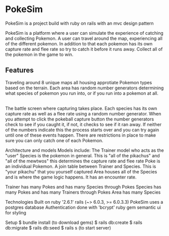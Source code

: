 # PokeSim

PokeSim is a project build with ruby on rails with an mvc design pattern

PokeSim is a platform where a user can simulate the experience of catching and collecting Pokemon. A user can travel around the map, experiencing all of the different pokemon. In addition to that each pokemon has its own capture rate and flee rate so try to catch it before it runs away. Collect all of the pokemon in the game to win.

## Features

Traveling around 8 unique maps all housing approtiate Pokemon types based on the terrain. Each area has random number generators determining what species of pokemon you run into, or if you run into a pokemon at all. <br/>
<br/>


The battle screen where capturing takes place. Each species has its own capture rate as well as a flee rate using a random number generator. When you attempt to click the pokeball capture button the number generators check to see if you caught it, if not, it checks to see if it ran away. If neither of the numbers indicate this the process starts over and you can try again until one of these events happen. There are restrictions in place to make sure you can only catch one of each Pokemon.



Architecture and models
Models include:
The Trainer model who acts as the "user"
Species is the pokemon in general. This is "all of the pikachus" and "all of the mewtwos" this determines the capture rate and flee rate
Poke is an individual Pokemon. A join table between Trainer and Species. This is "your pikachu" that you yourself captured
Area houses all of the Species and is where the game logic happens. It has an encounter rate.

Trainer has many Pokes and has many Species through Pokes
Species has many Pokes and has many Trainers through Pokes
Area has many Species


Technologies
Built on ruby '2.6.1'
rails (~> 6.0.3, >= 6.0.3.3)
PokeSim uses a postgres database
Authentication done with 'bcrypt' ruby gem
semantic ui for styling

Setup
$ bundle install (to download gems)
$ rails db:create
$ rails db:migrate
$ rails db:seed
$ rails s (to start server)
